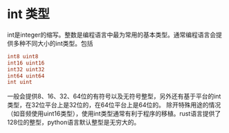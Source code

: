 # int 类型
int是integer的缩写。整数是编程语言中最为常用的基本类型。通常编程语言会提供多种不同大小的int类型。包括
```go
int8 uint8
int16 uint16
int32 uint32
int64 uint64
int uint
```
一般会提供8、16、32、64位的有符号以及无符号整型，另外还有基于平台的int类型，在32位平台上是32位的，在64位平台上是64位的。
除开特殊用途的情况（如音频使用uint16类型），使用int类型通常有利于程序的移植。rust语言提供了128位的整型，python语言默认整型是无穷大的。